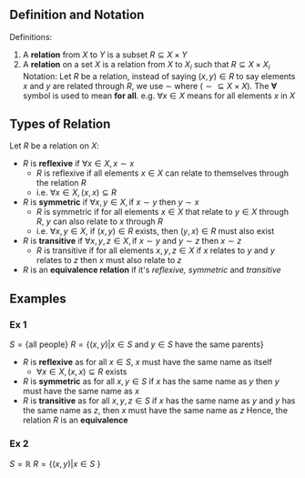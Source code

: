 ## Definition and Notation
Definitions:
1. A **relation** from $X$ to $Y$ is a subset $R \subseteq X\times Y$
2. A **relation** on a set $X$ is a relation from $X$ to $X_{i}$ such that $R \subseteq X\times X_{i}$
Notation:
	Let $R$ be a relation, instead of saying $(x,y) \in R$ to say elements $x$ and $y$ are related through $R$, we use $\sim$ where $(\sim \subseteq X\times X)$.
	The **∀** symbol is used to mean **for all**.
		e.g. $\forall x \in X$ means for all elements $x$ in $X$
## Types of Relation
Let $R$ be a relation on $X$:
- $R$ is **reflexive** if $\forall x \in X, x\sim x$ 
	- $R$ is reflexive if all elements $x \in X$ can relate to themselves through the relation $R$
	- i.e. $\forall x \in X, (x,x)\subseteq R$
- $R$ is **symmetric** if $\forall x,y \in X, \text{if}~x\sim y~\text{then}~y\sim x$
	- $R$ is symmetric if for all elements $x \in X$ that relate to $y \in X$ through $R$, $y$ can also relate to $x$ through $R$
	- i.e. $\forall x,y \in X$, if $(x,y) \in R$ exists, then $(y,x)\in R$ must also exist
-  $R$ is **transitive** if $\forall x,y,z \in X,\text{if}~x\sim y~\text{and}~y\sim z~\text{then}~x\sim z$
	- $R$ is transitive if for all elements $x,y,z \in X$ if $x$ relates to $y$ and $y$ relates to $z$ then $x$ must also relate to $z$
- $R$ is an **equivalence relation** if it's *reflexive, symmetric* and *transitive*
## Examples
### Ex 1
$S = \{ \text{all people} \}$
$R = \{ (x,y)|x \in S~\text{and}~y\in S~\text{have the same parents}\}$
- $R$ is **reflexive** as for all $x \in S$, $x$ must have the same name as itself
	- $\forall x \in X,(x,x)\subseteq R$ exists
- $R$ is **symmetric** as for all $x,y \in S$ if $x$ has the same name as $y$ then $y$ must have the same name as $x$
- $R$ is **transitive** as for all $x,y,z \in S$ if $x$ has the same name as $y$ and $y$ has the same name as $z$, then $x$ must have the same name as $z$
Hence, the relation $R$ is an **equivalence**

### Ex 2
$S = \mathbb{R}$
$R = \{ (x,y)|x \in S~\text{} \}$
